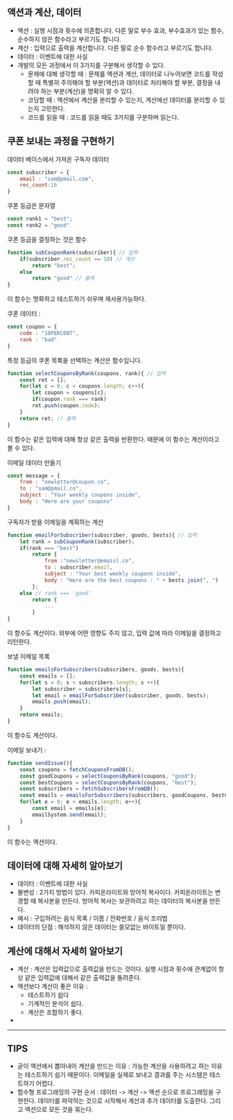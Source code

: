 
## 액션과 계산, 데이터 

- 액션 : 실행 시점과 횟수에 의존합니다. 다른 말로 부수 효과, 부수효과가 있는 함수, 순수하지 않은 함수라고 부르기도 합니다.
- 계산 : 입력으로 출력을 계산합니다. 다른 말로 순수 함수라고 부르기도 합니다. 
- 데이터 : 이벤트에 대한 사실 
- 개발의 모든 과정에서 이 3가지를 구분해서 생각할 수 있다. 
	- 문제에 대해 생각할 때 : 문제를 액션과 계산, 데이터로 나누어보면 코드를 작성할 때 특별히 주의해야 할 부분(액션)과 데이터로 처리해야 할 부분, 결정을 내려야 하는 부분(계산)을 명확히 알 수 있다. 
	- 코딩할 때 : 액션에서 계산을 분리할 수 있는지, 계산에선 데이터를 분리할 수 있는지 고민한다. 
	- 코드를 읽을 때 : 코드를 읽을 때도 3가지를 구분하며 읽는다. 


## 쿠폰 보내는 과정을 구현하기 

데이터 베이스에서 가져온 구독자 데이터 
```javascript
const subscriber = {
	email : "sam@pmail.com",
	rec_count:16
}
```

쿠폰 등급은 문자열 
```javascript
const rank1 = "best";
const rank2 = "good"
```

쿠폰 등급을 결정하는 것은 함수 
```javascript
function subCouponRank(subscriber){ // 입력
	if(subscriber.rec_count >= 10) // 계산
		return "best";
	else 
		return "good" // 출력 
}
```
이 함수는 명확하고 테스트하기 쉬우며 재사용가능하다. 


쿠폰 데이터 : 
```javascript
const coupon = {
	code : "10PERCENT",
	rank : "bad"
}
```


특정 등급의 쿠폰 목록을 선택하는 계산은 함수입니다. 
```javascript
function selectCouponsByRank(coupons, rank){ // 입력 
	const ret = [];
	for(let c = 0; c < coupons.length; c++){
		let coupon = coupons[c];
		if(coupon.rank === rank)
		ret.push(coupon.code);
	}
	return ret; // 출력 
}
```
이 함수는 같은 입력에 대해 항상 같은 출력을 반환한다. 때문에 이 함수는 계산이라고 볼 수 있다. 


이메일 데이터 만들기 
```javascript
const message = {
	from : "newletter@coupon.co",
	to : "sam@pmail.co",
	subject : "Your weekly coupons inside",
	body : "Here are your coupons"
}
```


구독자가 받을 이메일을 계획하는 계산 
```javascript 
function emailForSubscriber(subscriber, goods, bests){ // 입력
	let rank = subCouponRank(subscriber);
	if(rank === "best")
		return {
			from :"newsletter@emaisl.co",
			to : subscriber.email,
			subject : "Your best weekly coupons inside",
			body : "Here are the best coupons : " + bests.join(", ")
		};
	else // rank === 'good'
		return {
			...
		}
}
```
이 함수도 계산이다. 외부에 어떤 영향도 주지 않고, 입력 값에 따라 이메일을 결정하고 리턴한다. 


보낼 이메일 목록 
```javascript 
function emailsForSubscribers(subscribers, goods, bests){
	const emails = [];
	for(let s = 0; s < subscribers.length; s ++){
		let subscriber = subscribers[s];
		let email = emailForSubscriber(subscriber, goods, bests);
		emails.push(email);
	}
	return emails;
}
```
이 함수도 계산이다. 


이메일 보내기 : 
```javascript 
function sendIssue(){
	const coupons = fetchCouponsFromDB();
	const goodCoupons = selectCouponsByRank(coupons, "good");
	const bestCoupons = selectCouponsByRank(coupons, "best");
	const subscribers = fetchSubscribersFromDB();
	const emails = emailsForSubscribers(subscribers, goodCoupons, bestCoupons);
	for(let e = 0; e < emails.length; e++){
		const email = emails[e];
		emailSystem.send(email);
	}
}
```
이 함수는 액션이다. 




## 데이터에 대해 자세히 알아보기 

- 데이터 : 이벤트에 대한 사실 
- 불변성 : 2가지 방법이 있다. 카피온라이트와 방어적 복사이다. 카피온라이트는 변경할 때 복사본을 만든다. 방어적 복사는 보관하려고 하는 데이터의 복사본을 만든다.
- 예시 : 구입하려는 음식 목록 / 이름 / 전화번호 / 음식 조리법 
- 데이터의 단점 : 해석하지 않은 데이터는 쓸모없는 바이트일 뿐이다. 


## 계산에 대해서 자세히 알아보기 

- 계산 : 계산은 입력값으로 출력값을 만드는 것이다. 실행 시점과 횟수에 관계없이 항상 같은 입력값에 대해서 같은 출력값을 돌려준다. 
- 액션보다 계산이 좋은 이유 : 
	- 테스트하기 쉽다 
	- 기계적인 분석이 쉽다. 
	- 계산은 조합하기 좋다. 
- 






--- 

## TIPS 

- 굳이 액션에서 뽑아내어 계산을 만드는 이유 : 가능한 계산을 사용하려고 하는 이유는 테스트하기 쉽기 때문이다. 이메일을 실제로 보내고 결과를 주는 시스템은 테스트하기 어렵다.  
- 함수형 프로그래밍의 구현 순서 : 데이터 -> 계산 -> 액션 순으로 프로그래밍을 구현한다. 데이터를 파악하는 것으로 시작해서 계산과 추가 데이터를 도출한다. 그리고 액션으로 모든 것을 묶는다. 